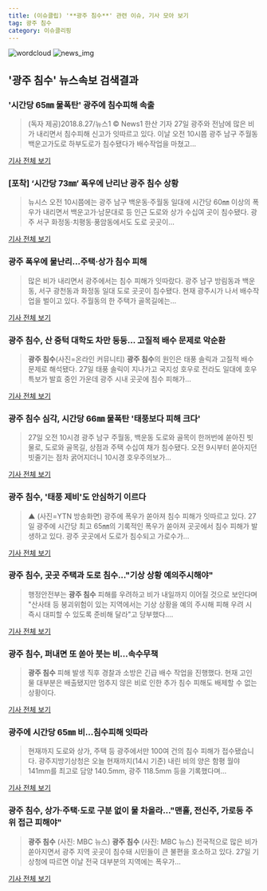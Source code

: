 ```yaml
---
title: (이슈클립) '**광주 침수**' 관련 이슈, 기사 모아 보기
tag: 광주 침수
category: 이슈클리핑
---
```

![wordcloud](https://s3.ap-northeast-2.amazonaws.com/lyrics101-wordcloud/2018-08-27-1535356394.png)
![news_img](https://user-images.githubusercontent.com/42597476/44507050-1206f400-a6e4-11e8-8d98-7ffbfebb353f.png)
## **'**광주 침수**'** 뉴스속보 검색결과
### '시간당 65㎜ 물폭탄' 광주에 침수피해 속출

>(독자 제공)2018.8.27/뉴스1 © News1 한산 기자 27일 광주와 전남에 많은 비가 내리면서 침수피해 신고가 잇따르고 있다. 이날 오전 10시쯤 광주 남구 주월동 백운고가도로 하부도로가 침수됐다가 배수작업을 마쳤고...

<a href="http://news1.kr/articles/?3409307" target="_blank">기사 전체 보기</a>

### [포착] ‘시간당 73㎜’ 폭우에 난리난 **광주 침수** 상황

>뉴시스 오전 10시쯤에는 광주 남구 백운동·주월동 일대에 시간당 60㎜ 이상의 폭우가 내리면서 백운고가·남문대로 등 인근 도로와 상가 수십여 곳이 침수됐다. 광주 서구 화정동·치평동·풍암동에서도 도로 곳곳이...

<a href="http://news.kmib.co.kr/article/view.asp?arcid=0012634394&code=61121111&cp=nv" target="_blank">기사 전체 보기</a>

### 광주 폭우에 물난리…주택·상가 침수 피해

>많은 비가 내리면서 광주에서는 침수 피해가 잇따랐다. 광주 남구 방림동과 백운동, 서구 광천동과 화정동 일대 도로 곳곳이 침수됐다. 현재 광주시가 나서 배수작업을 벌이고 있다. 주월동의 한 주택가 골목길에는...

<a href="http://news.mt.co.kr/mtview.php?no=2018082714305447670" target="_blank">기사 전체 보기</a>

### **광주 침수**, 산 중턱 대학도 차만 둥둥… 고질적 배수 문제로 악순환

>**광주 침수**(사진=온라인 커뮤니티) **광주 침수**의 원인은 태풍 솔릭과 고질적 배수 문제로 해석됐다. 27일 태풍 솔릭이 지나가고 국지성 호우로 전라도 일대에 호우 특보가 발효 중인 가운데 광주 시내 곳곳에 침수 피해가...

<a href="http://www.gnmaeil.com/news/articleView.html?idxno=381155" target="_blank">기사 전체 보기</a>

### **광주 침수** 심각, 시간당 66㎜ 물폭탄 '태풍보다 피해 크다'

>27일 오전 10시경 광주 남구 주월동, 백운동 도로와 골목이 한꺼번에 쏟아진 빗물로, 도로와 골목길, 상점과 주택 수십여 채가 침수됐다. 오전 9시부터 쏟아지던 빗줄기는 점차 굵어지더니 10시경 호우주의보가...

<a href="http://www.sedaily.com/NewsView/1S3IVCO2CH" target="_blank">기사 전체 보기</a>

### **광주 침수**, '태풍 제비'도 안심하기 이르다

>▲ (사진=YTN 방송화면) 광주에 폭우가 쏟아져 침수 피해가 잇따르고 있다. 27일 광주에 시간당 최고 65㎜의 기록적인 폭우가 쏟아져 곳곳에서 침수 피해가 발생하고 있다. 광주 곳곳에서 도로가 침수되고 가로수가...

<a href="http://www.betanews.net:8080/article/900078.html" target="_blank">기사 전체 보기</a>

### **광주 침수**, 곳곳 주택과 도로 침수..."기상 상황 예의주시해야"

>행정안전부는 **광주 침수** 피해를 우려하고 비가 내일까지 이어질 것으로 보인다며 "산사태 등 붕괴위험이 있는 지역에서는 기상 상황을 예의 주시해 피해 우려 시 즉시 대피할 수 있도록 준비해 달라"고 당부했다....

<a href="http://www.newsrep.co.kr/news/articleView.html?idxno=57206" target="_blank">기사 전체 보기</a>

### **광주 침수**, 퍼내면 또 쏟아 붓는 비...속수무책

>**광주 침수** 피해 발생 직후 경찰과 소방은 긴급 배수 작업을 진행했다.   현재 고인 물 대부분은 배출됐지만 멈추지 않은 비로 인한 추가 침수 피해도 배제할 수 없는 상황이다.

<a href="http://www.sisunnews.co.kr/news/articleView.html?idxno=89046" target="_blank">기사 전체 보기</a>

### 광주에 시간당 65㎜ 비…침수피해 잇따라

>현재까지 도로와 상가, 주택 등 광주에서만 100여 건의 침수 피해가 접수됐습니다. 광주지방기상청은 오늘 현재까지(14시 기준) 내린 비의 양은 함평 월야 141mm를 최고로 담양 140.5mm, 광주 118.5mm 등을 기록했다며...

<a href="http://news.kbs.co.kr/news/view.do?ncd=4030048&ref=A" target="_blank">기사 전체 보기</a>

### **광주 침수**, 상가·주택·도로 구분 없이 물 차올라…"맨홀, 전신주, 가로등 주위 접근 피해야"

>**광주 침수** (사진: MBC 뉴스) **광주 침수** (사진: MBC 뉴스) 전국적으로 많은 비가 쏟아지면서 광주 지역 곳곳이 침수돼 시민들이 큰 불편을 호소하고 있다. 27일 기상청에 따르면 이날 전국 대부분의 지역에는 폭우가...

<a href="http://www.dtnews24.com/news/articleView.html?idxno=523720" target="_blank">기사 전체 보기</a>


